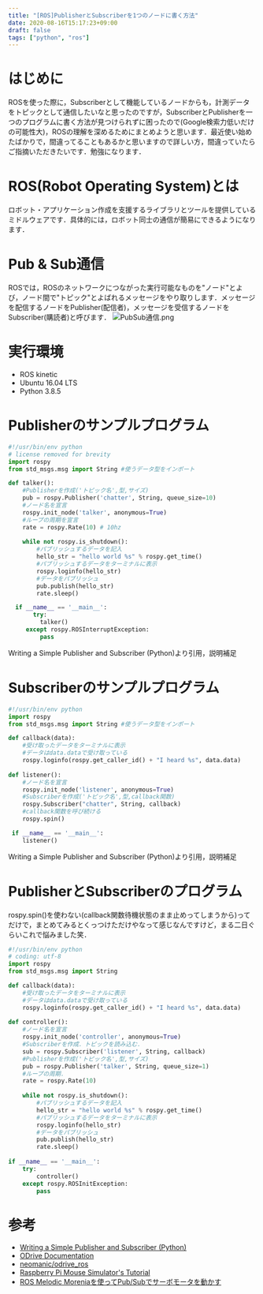 ```yaml
---
title: "[ROS]PublisherとSubscriberを1つのノードに書く方法"
date: 2020-08-16T15:17:23+09:00
draft: false
tags: ["python", "ros"] 
---
```


# はじめに
ROSを使った際に，Subscriberとして機能しているノードからも，計測データをトピックとして通信したいなと思ったのですが，SubscriberとPublisherを一つのプログラムに書く方法が見つけられずに困ったので(Google検索力低いだけの可能性大)，ROSの理解を深めるためにまとめようと思います．最近使い始めたばかりで，間違ってることもあるかと思いますので詳しい方，間違っていたらご指摘いただきたいです．勉強になります．

# ROS(Robot Operating System)とは
ロボット・アプリケーション作成を支援するライブラリとツールを提供しているミドルウェアです．具体的には，ロボット同士の通信が簡易にできるようになります．

# Pub & Sub通信
ROSでは，ROSのネットワークにつながった実行可能なものを"ノード"とよび，ノード間で"トピック"とよばれるメッセージをやり取りします．メッセージを配信するノードをPublisher(配信者)，メッセージを受信するノードをSubscriber(購読者)と呼びます．
![PubSub通信.png](https://qiita-image-store.s3.ap-northeast-1.amazonaws.com/0/689163/7fa2aa16-1d90-52e0-0088-a8edfef9583d.png)

# 実行環境
- ROS kinetic
- Ubuntu 16.04 LTS
- Python 3.8.5

# Publisherのサンプルプログラム

```python:talker.py
#!/usr/bin/env python
# license removed for brevity
import rospy
from std_msgs.msg import String #使うデータ型をインポート

def talker():
    #Publisherを作成('トピック名',型,サイズ)
    pub = rospy.Publisher('chatter', String, queue_size=10)
    #ノード名を宣言
    rospy.init_node('talker', anonymous=True)
    #ループの周期を宣言
    rate = rospy.Rate(10) # 10hz
    
    while not rospy.is_shutdown():
        #パブリッシュするデータを記入
        hello_str = "hello world %s" % rospy.get_time()
        #パブリッシュするデータをターミナルに表示
        rospy.loginfo(hello_str)
        #データをパブリッシュ
        pub.publish(hello_str)
        rate.sleep()

  if __name__ == '__main__':
       try:
         talker()
     except rospy.ROSInterruptException:
         pass
```
Writing a Simple Publisher and Subscriber (Python)より引用，説明補足

# Subscriberのサンプルプログラム
```python:listener.py
#!/usr/bin/env python
import rospy
from std_msgs.msg import String #使うデータ型をインポート

def callback(data):
    #受け取ったデータをターミナルに表示
    #データはdata.dataで受け取っている
    rospy.loginfo(rospy.get_caller_id() + "I heard %s", data.data)
     
def listener():
    #ノード名を宣言
    rospy.init_node('listener', anonymous=True)
    #Subscriberを作成('トピック名',型,callback関数)
    rospy.Subscriber("chatter", String, callback)
    #callback関数を呼び続ける
    rospy.spin()

 if __name__ == '__main__':
    listener()
```
Writing a Simple Publisher and Subscriber (Python)より引用，説明補足

# PublisherとSubscriberのプログラム
rospy.spin()を使わない(callback関数待機状態のまま止めってしまうから)ってだけで，まとめてみるとくっつけただけやなって感じなんですけど，まる二日ぐらいこれで悩みました笑．

```python:controller.py
#!/usr/bin/env python
# coding: utf-8
import rospy
from std_msgs.msg import String

def callback(data):
    #受け取ったデータをターミナルに表示
    #データはdata.dataで受け取っている
    rospy.loginfo(rospy.get_caller_id() + "I heard %s", data.data)
      
def controller():
    #ノード名を宣言
    rospy.init_node('controller', anonymous=True)
    #Subscriberを作成．トピックを読み込む．
    sub = rospy.Subscriber('listener', String, callback)
    #Publisherを作成('トピック名',型,サイズ)
    pub = rospy.Publisher('talker', String, queue_size=1)
    #ループの周期．
    rate = rospy.Rate(10)
    
    while not rospy.is_shutdown():
        #パブリッシュするデータを記入
        hello_str = "hello world %s" % rospy.get_time()
        #パブリッシュするデータをターミナルに表示
        rospy.loginfo(hello_str)
        #データをパブリッシュ
        pub.publish(hello_str)
        rate.sleep()
    
if __name__ == '__main__':
    try:
        controller()
    except rospy.ROSInitException:
        pass
```
# 参考
- [Writing a Simple Publisher and Subscriber (Python)](http://wiki.ros.org/ROS/Tutorials/WritingPublisherSubscriber%28python%29)
- [ODrive Documentation](https://docs.odriverobotics.com/)
- [neomanic/odrive_ros](https://github.com/neomanic/odrive_ros)
- [Raspberry Pi Mouse Simulator's Tutorial](https://raspimouse-sim-tutorial.gitbook.io/project/)
- [ROS Melodic Moreniaを使ってPub/Subでサーボモータを動かす](https://tkrel.com/9301)
